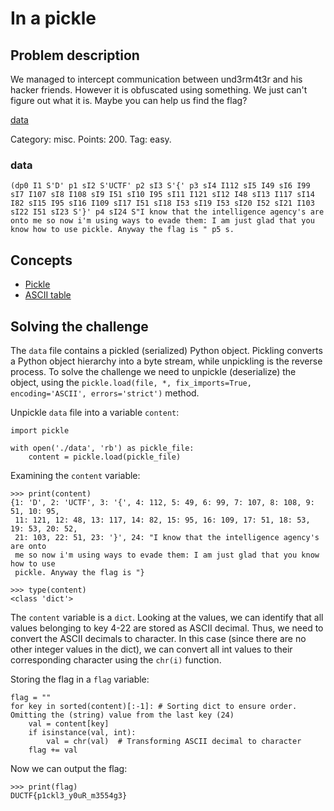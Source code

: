 # In a pickle

## Problem description
We managed to intercept communication between und3rm4t3r and his hacker friends.
However it is obfuscated using something. We just can't figure out what it is.
Maybe you can help us find the flag?

[data](https://play.duc.tf/files/5f85a352ae3eaf93f5adf9cb06074ea0/data?token=eyJ1c2VyX2lkIjoyNDc4LCJ0ZWFtX2lkIjoxMDI2LCJmaWxlX2lkIjozM30.X2dFng.hYWA6IafRlMg4Q5kKhue7CHKnik)

Category: misc. Points: 200. Tag: easy.

### data
``
(dp0
I1
S'D'
p1
sI2
S'UCTF'
p2
sI3
S'{'
p3
sI4
I112
sI5
I49
sI6
I99
sI7
I107
sI8
I108
sI9
I51
sI10
I95
sI11
I121
sI12
I48
sI13
I117
sI14
I82
sI15
I95
sI16
I109
sI17
I51
sI18
I53
sI19
I53
sI20
I52
sI21
I103
sI22
I51
sI23
S'}'
p4
sI24
S"I know that the intelligence agency's are onto me so now i'm using ways to evade them: I am just glad that you know how to use pickle. Anyway the flag is "
p5
s.
``

## Concepts
* [Pickle](https://docs.python.org/3/library/pickle.html)
* [ASCII table](https://www.cs.cmu.edu/~pattis/15-1XX/common/handouts/ascii.html)


## Solving the challenge
The `data` file contains a pickled (serialized) Python object. Pickling converts a
Python object hierarchy into a byte stream, while unpickling is the reverse process.
To solve the challenge we need to unpickle (deserialize) the object, using the
`pickle.load(file, *, fix_imports=True, encoding='ASCII', errors='strict')`
method.

Unpickle `data` file into a variable `content`:

```
import pickle

with open('./data', 'rb') as pickle_file:
    content = pickle.load(pickle_file)
```

Examining the `content` variable:
```
>>> print(content)
{1: 'D', 2: 'UCTF', 3: '{', 4: 112, 5: 49, 6: 99, 7: 107, 8: 108, 9: 51, 10: 95,
 11: 121, 12: 48, 13: 117, 14: 82, 15: 95, 16: 109, 17: 51, 18: 53, 19: 53, 20: 52,
 21: 103, 22: 51, 23: '}', 24: "I know that the intelligence agency's are onto
 me so now i'm using ways to evade them: I am just glad that you know how to use
 pickle. Anyway the flag is "}

>>> type(content)
<class 'dict'>

```

The `content` variable is a `dict`. Looking at the values, we can identify that all values belonging to key 4-22 are stored as ASCII decimal. Thus, we need to convert the
ASCII decimals to character. In this case (since there are no other integer
values in the dict), we can convert all int values to their corresponding character
using the `chr(i)` function.

Storing the flag in a `flag` variable:
```
flag = ""
for key in sorted(content)[:-1]: # Sorting dict to ensure order. Omitting the (string) value from the last key (24)
    val = content[key]
    if isinstance(val, int):
        val = chr(val)  # Transforming ASCII decimal to character
    flag += val
```

Now we can output the flag:
```
>>> print(flag)
DUCTF{p1ckl3_y0uR_m3554g3}
```
